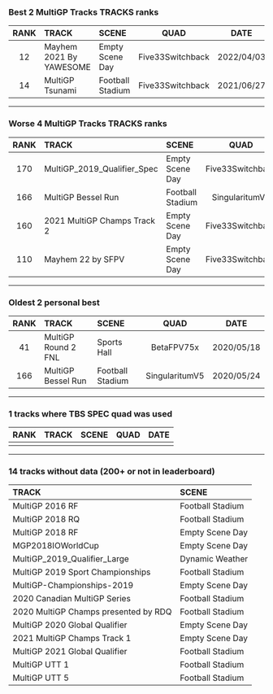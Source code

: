 ### Best 2 MultiGP Tracks TRACKS ranks
|RANK|TRACK|SCENE|QUAD|DATE|
|:---:|:---|:---|:---:|:---:|
|12|Mayhem 2021 By YAWESOME|Empty Scene Day|Five33Switchback|2022/04/03|
|14|MultiGP Tsunami|Football Stadium|Five33Switchback|2021/06/27|
---
### Worse 4 MultiGP Tracks TRACKS ranks
|RANK|TRACK|SCENE|QUAD|DATE|
|:---:|:---|:---|:---:|:---:|
|170|MultiGP_2019_Qualifier_Spec|Empty Scene Day|Five33Switchback|2021/09/18|
|166|MultiGP Bessel Run|Football Stadium|SingularitumV5|2020/05/24|
|160|2021 MultiGP Champs Track 2|Empty Scene Day|Five33Switchback|2022/01/22|
|110|Mayhem 22 by SFPV|Empty Scene Day|Five33Switchback|2022/03/28|
---
### Oldest 2 personal best
|RANK|TRACK|SCENE|QUAD|DATE|
|:---:|:---|:---|:---:|:---:|
|41|MultiGP Round 2 FNL|Sports Hall|BetaFPV75x|2020/05/18|
|166|MultiGP Bessel Run|Football Stadium|SingularitumV5|2020/05/24|
---
### 1 tracks where TBS SPEC quad was used
|RANK|TRACK|SCENE|QUAD|DATE|
|:---:|:---|:---|:---:|:---:|
||||||
---
### 14 tracks without data (200+ or not in leaderboard)
|TRACK|SCENE|
|:---|:---|
|MultiGP 2016 RF|Football Stadium|
|MultiGP 2018 RQ|Football Stadium|
|MultiGP 2018 RF|Empty Scene Day|
|MGP2018IOWorldCup|Empty Scene Day|
|MultiGP_2019_Qualifier_Large|Dynamic Weather|
|MultiGP 2019 Sport Championships|Football Stadium|
|MultiGP-Championships-2019|Empty Scene Day|
|2020 Canadian MultiGP Series|Football Stadium|
|2020 MultiGP Champs presented by RDQ|Football Stadium|
|MultiGP 2020 Global Qualifier|Empty Scene Day|
|2021 MultiGP Champs Track 1|Empty Scene Day|
|MultiGP 2021 Global Qualifier|Football Stadium|
|MultiGP UTT 1|Football Stadium|
|MultiGP UTT 5|Football Stadium|
